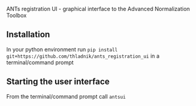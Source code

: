 ANTs registration UI - graphical interface to the Advanced Normalization Toolbox

## Installation

In your python environment run `pip install git+https://github.com/thladnik/ants_registration_ui` in a terminal/command prompt

## Starting the user interface

From the terminal/command prompt call `antsui`
